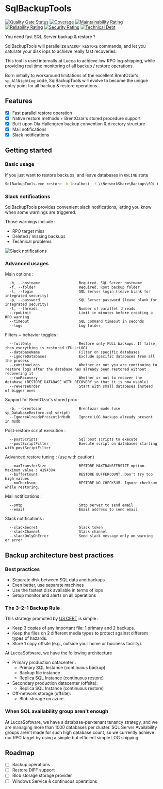 # SqlBackupTools

[![Quality Gate Status](https://sonarcloud.io/api/project_badges/measure?project=SqlBackupTools&metric=alert_status&token=fa520b4aec4ae90222fcbad94b24e2144fcd5641)](https://sonarcloud.io/dashboard?id=SqlBackupTools)
[![Coverage](https://sonarcloud.io/api/project_badges/measure?project=SqlBackupTools&metric=coverage&token=fa520b4aec4ae90222fcbad94b24e2144fcd5641)](https://sonarcloud.io/dashboard?id=SqlBackupTools)
[![Maintainability Rating](https://sonarcloud.io/api/project_badges/measure?project=SqlBackupTools&metric=sqale_rating&token=fa520b4aec4ae90222fcbad94b24e2144fcd5641)](https://sonarcloud.io/dashboard?id=SqlBackupTools)
[![Reliability Rating](https://sonarcloud.io/api/project_badges/measure?project=SqlBackupTools&metric=reliability_rating&token=fa520b4aec4ae90222fcbad94b24e2144fcd5641)](https://sonarcloud.io/dashboard?id=SqlBackupTools)
[![Security Rating](https://sonarcloud.io/api/project_badges/measure?project=SqlBackupTools&metric=security_rating&token=fa520b4aec4ae90222fcbad94b24e2144fcd5641)](https://sonarcloud.io/dashboard?id=SqlBackupTools)
[![Technical Debt](https://sonarcloud.io/api/project_badges/measure?project=SqlBackupTools&metric=sqale_index&token=fa520b4aec4ae90222fcbad94b24e2144fcd5641)](https://sonarcloud.io/dashboard?id=SqlBackupTools)

You need fast SQL Server backup & restore ?

SqlBackupTools will parallelize `BACKUP RESTORE` commands, and let you saturate your disk iops to achieve really fast recoveries.

This tool is used internally at Lucca to achieve low RPO log-shipping, while providing real time monitoring of all backup / restore operations.

Born initially to workaround limitations of the excellent BrentOzar's `sp_AllNightLog` code, SqlBackupTools will evolve to become the unique entry point for all backup & restore operations.

## Features

- [x] Fast parallel restore operation
- [x] Native restore methods + BrentOzar's stored procedure support
- [x] Built upon Ola Hallengren backup convention & directory structure
- [x] Mail notifications
- [x] Slack notifications

## Getting started

### Basic usage

If you just want to restore backups, and leave databases in `ONLINE` state

```cmd
SqlBackupTools.exe restore -h localhost -f \\NetworkShare\Backups\SQL-01
```

### Slack notifications

SqlBackupTools provides convenient slack notifications, letting you know when some warnings are triggered.

Those warnings include :

- RPO target miss
- Deleted / missing backups
- Technical problems

![Slack notifications](https://user-images.githubusercontent.com/5228175/104184261-7771f180-5413-11eb-8044-f4b7690e79c6.png)

### Advanced usages

Main options :

```text
  -h, --hostname                  Required. SQL Server hostname
  -f, --folder                    Required. Root backup folder
  -l, --login                     SQL Server login (leave blank for integrated security)
  -p, --password                  SQL Server password (leave blank for integrated security)
  -t, --threads                   Number of parallel threads
  --rpoLimit                      Limit in minutes before creating a RPO warning
  --timeout                       SQL Command timeout in seconds
  --logs                          Log folder
```

Filters + behavior toggles :

```text
  --fullOnly                      Restore only FULL backups. If false, then everything is restored (FULL+LOG)
  --databaseName                  Filter on specific databases
  --ignoreDatabases               Exclude specific databases from all the process
  --continueLogs                  Whether or not you are continuing to restore logs after the database has already been restored without recovering it
  --runRecovery                   Whether or not to recover the database (RESTORE DATABASE WITH RECOVERY so that it is now usable)
  --reverseOrder                  Start with small databases instead of bigger ones
```

Support for BrentOzar's stored proc :

```text
  -b, --brentozar                 Brentozar mode (use
sp_DatabaseRestore.sql script)
  --IgnoreAlreadyPresentInMsdb    Ignore LOG backups already present in msdb
```

Post-restore script execution :

```text
  --postScripts                   Sql post scripts to execute
  --postScriptFilter              Execute script on databases starting with postScriptFilter
```

Advanced restore tuning : (use with caution)

```text
  --maxTransferSize               RESTORE MAXTRANSFERSIZE option. Maximum value : 4194304
  --bufferCount                   RESTORE BUFFERCOUNT. Don't try too high values
  --noChecksum                    RESTORE NO_CHECKSUM. Ignore checksum while restoring.
```

Mail notifications :

```text
  --smtp                          Smtp server to send email
  --email                         Email address to send email
```

Slack notifications :

```text
  --slackSecret                   Slack token
  --slackChannel                  Slack channel
  --slackOnlyOnError              Send slack message only on warning or error
```

## Backup architecture best practices

### Best practices

- Separate disk between SQL data and backups
- Even better, use separate machines
- Use the fastest disk available in terms of iops
- Setup monitor and alerts on all operations

### The 3-2-1 Backup Rule

This strategy promoted by [US CERT](https://us-cert.cisa.gov/sites/default/files/publications/data_backup_options.pdf) is simple :

- Keep 3 copies of any important file: 1 primary and 2 backups.
- Keep the files on 2 different media types to protect against different types of hazards.
- Store 1 copy offsite (e.g., outside your home or business facility).

At LuccaSoftware, we have the following architecture

- Primary production datacenter :
  - Primary SQL Instance (continuous backup)
  - Backup file instance
  - Replica SQL Instance (continuous restore)
- Secondary production datacenter (offsite):
  - Replica SQL Instance (continuous restore)
- Off-network storage (offsite):
  - Blob storage on azure.

### When SQL availability group aren't enough

At LuccaSoftware, we have a database-per-tenant tenancy strategy, and we are managing more than 1000 databases per cluster. SQL Server Availability groups aren't made for such high database count, so we currently achieve our RPO target by using a simple but efficient simple LOG shipping.

## Roadmap

- [ ] Backup operations
- [ ] Restore DIFF support
- [ ] Blob storage storage provider
- [ ] Windows Service & continuous operations

